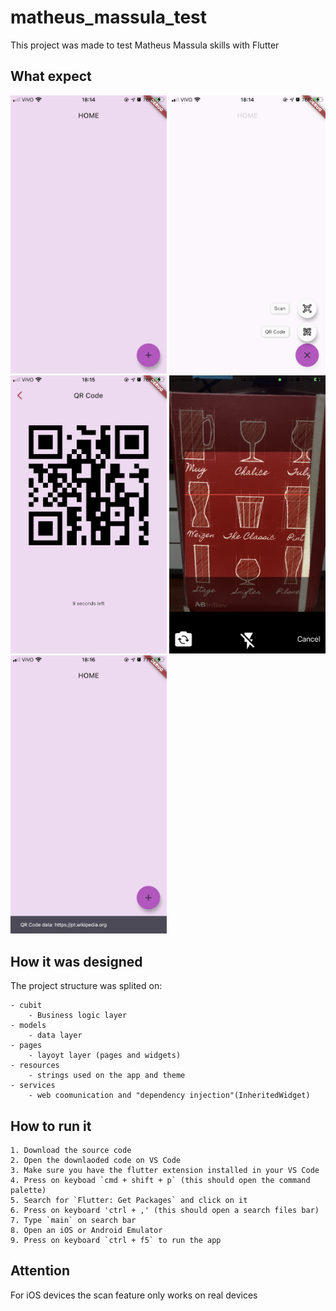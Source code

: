 # matheus_massula_test

This project was made to test Matheus Massula skills with Flutter

## What expect

<img src="documentation/prints/home_page.PNG" width="250">
<img src="documentation/prints/home_page_fab_open.PNG" width="250">
<img src="documentation/prints/qr_code_page.PNG" width="250">
<img src="documentation/prints/qr_code_scanner.PNG" width="250">
<img src="documentation/prints/qr_code_scanner_response.PNG" width="250">

## How it was designed
The project structure was splited on:

    - cubit
        - Business logic layer
    - models
        - data layer
    - pages
        - layoyt layer (pages and widgets)
    - resources
        - strings used on the app and theme
    - services
        - web coomunication and "dependency injection"(InheritedWidget)

## How to run it

    1. Download the source code
    2. Open the downlaoded code on VS Code
    3. Make sure you have the flutter extension installed in your VS Code
    4. Press on keyboad `cmd + shift + p` (this should open the command palette)
    5. Search for `Flutter: Get Packages` and click on it
    6. Press on keyboard 'ctrl + ,' (this should open a search files bar)
    7. Type `main` on search bar
    8. Open an iOS or Android Emulator
    9. Press on keyboard `ctrl + f5` to run the app

## Attention

For iOS devices the scan feature only works on real devices